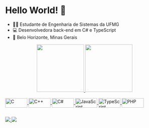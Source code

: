 # Hello World! 🎈

- 👩‍🎓 Estudante de Engenharia de Sistemas da UFMG
- 💻 Desenvolvedora back-end em C# e TypeScript
- 🌆 Belo Horizonte, Minas Gerais

<div align="center">
  <a href="https://github.com/MariaEduardaSampaio">
  <img height="150em" src="https://github-readme-stats.vercel.app/api?username=MariaEduardaSampaio&show_icons=true&theme=dracula&include_all_commits=true&count_private=false"/>
  <img height="150em" src="https://github-readme-stats.vercel.app/api/top-langs/?username=MariaEduardaSampaio&layout=compact&langs_count=7&theme=dracula"/>
</div>
  
<div style="display: inline_block"><br>
  <img align="center" alt="C" height="30" width="70" src="https://cdn.jsdelivr.net/gh/devicons/devicon/icons/c/c-original.svg" />
  <img align="center" alt="C++" height="30" width="70" src="https://cdn.jsdelivr.net/gh/devicons/devicon/icons/cplusplus/cplusplus-original.svg" />
  <img align="center" alt="C#" height="30" width="70" src="https://cdn.jsdelivr.net/gh/devicons/devicon/icons/csharp/csharp-original.svg" />  
  <img align="center" alt="JavaScript" height="30" width="70" src="https://cdn.jsdelivr.net/gh/devicons/devicon/icons/javascript/javascript-original.svg" />  
  <img align="center" alt="TypeScript" height="30" width="70" src="https://cdn.jsdelivr.net/gh/devicons/devicon/icons/typescript/typescript-original.svg" />
  <img align="center" alt="PHP" height="30" width="70" src="https://cdn.jsdelivr.net/gh/devicons/devicon/icons/php/php-original.svg" />
</div>
          
  ##
  
<div> 
  <a href="https://www.linkedin.com/in/maria-eduarda-sampaio-955087213/" target="_blank">
    <img src="https://img.shields.io/badge/LinkedIn-0077B5?style=for-the-badge&logo=linkedin&logoColor=white" target="_blank">
  </a>
  <a href="mailto:mariaeduardamrs0@gmail.com">
    <img src="https://img.shields.io/badge/Gmail-D14836?style=for-the-badge&logo=gmail&logoColor=white" target="_blank">
  </a>
</div>
